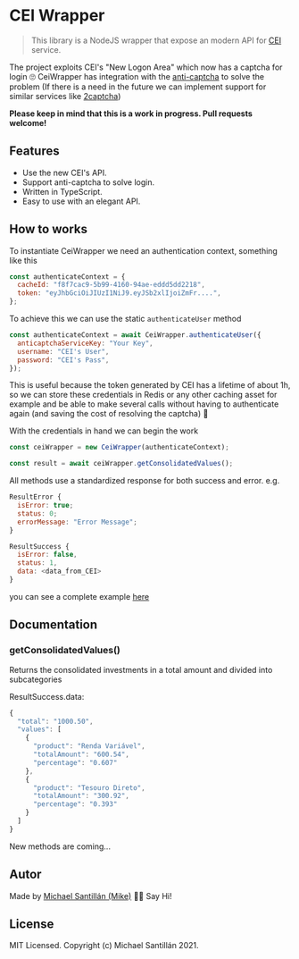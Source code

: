 # CEI Wrapper

> This library is a NodeJS wrapper that expose an modern API for [CEI](https://www.investidor.b3.com.br/nova-area-logada) service.

The project exploits CEI's "New Logon Area" which now has a captcha for login 🙄
CeiWrapper has integration with the [anti-captcha](https://anti-captcha.com) to solve the problem (If there is a need in the future we can implement support for similar services like [2captcha](https://2captcha.com/)) 

**Please keep in mind that this is a work in progress. Pull requests welcome!**

## Features

- Use the new CEI's API.
- Support anti-captcha to solve login.
- Written in TypeScript.
- Easy to use with an elegant API.

## How to works

To instantiate CeiWrapper we need an authentication context, something like this

```js
const authenticateContext = {
  cacheId: "f8f7cac9-5b99-4160-94ae-eddd5dd2218",
  token: "eyJhbGciOiJIUzI1NiJ9.eyJSb2xlIjoiZmFr....",
};
```

To achieve this we can use the static `authenticateUser` method

```js
const authenticateContext = await CeiWrapper.authenticateUser({
  anticaptchaServiceKey: "Your Key",
  username: "CEI's User",
  password: "CEI's Pass",
});
```
This is useful because the token generated by CEI has a lifetime of about 1h, so we can store these credentials in Redis or any other caching asset for example and be able to make several calls without having to authenticate again (and saving the cost of resolving the captcha) 🎉

With the credentials in hand we can begin the work

```js
const ceiWrapper = new CeiWrapper(authenticateContext);

const result = await ceiWrapper.getConsolidatedValues();
```

All methods use a standardized response for both success and error. e.g.

```js
ResultError {
  isError: true;
  status: 0;
  errorMessage: "Error Message";
}
```
```js
ResultSuccess {
  isError: false,
  status: 1,
  data: <data_from_CEI>
}
```
you can see a complete example [here](scripts/demo.ts)

## Documentation

### getConsolidatedValues()

Returns the consolidated investments in a total amount and divided into subcategories

ResultSuccess.data:
```js
{
  "total": "1000.50",
  "values": [
    {
      "product": "Renda Variável",
      "totalAmount": "600.54",
      "percentage": "0.607"
    },
    {
      "product": "Tesouro Direto",
      "totalAmount": "300.92",
      "percentage": "0.393"
    }
  ]
}
```
New methods are coming...

## Autor

Made by [Michael Santillán (Mike)](https://michaelsantillan.com/) 👋🏽 Say Hi!

## License

MIT Licensed. Copyright (c) Michael Santillán 2021.


